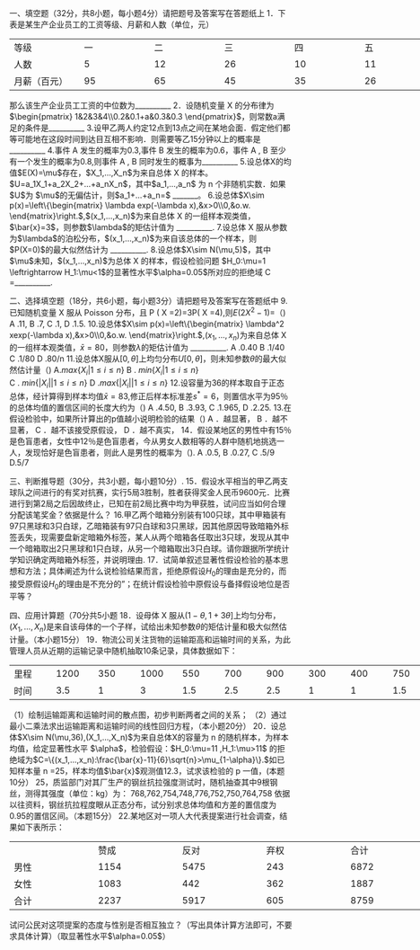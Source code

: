 一、填空题（32分，共8小题，每小题4分）请把题号及答案写在答题纸上
 1．下表是某生产企业员工的工资等级、月薪和人数（单位，元）
 <table data-lake-id="gxMXD" id="gxMXD" margin="true" width-mode="contain" class="lake-table" style="width: 750px"><colgroup><col width="125"><col width="125"><col width="125"><col width="125"><col width="125"><col width="125"></colgroup><tbody><tr data-lake-id="u9cc781c8" id="u9cc781c8"><td data-lake-id="u86f4936b" id="u86f4936b">等级
 </td><td data-lake-id="u0e05996c" id="u0e05996c">一
 </td><td data-lake-id="u33ca78ba" id="u33ca78ba">二
 </td><td data-lake-id="u427f8f91" id="u427f8f91">三
 </td><td data-lake-id="u64005ef9" id="u64005ef9">四
 </td><td data-lake-id="u50d86ed5" id="u50d86ed5">五
 </td></tr><tr data-lake-id="u264cdb8b" id="u264cdb8b"><td data-lake-id="u23058f9d" id="u23058f9d">人数
 </td><td data-lake-id="ubbe84076" id="ubbe84076">5
 </td><td data-lake-id="u4f55b3aa" id="u4f55b3aa">12
 </td><td data-lake-id="ubdfd95b5" id="ubdfd95b5">26
 </td><td data-lake-id="u717c67e4" id="u717c67e4">10
 </td><td data-lake-id="u8c46f0e8" id="u8c46f0e8">11
 </td></tr><tr data-lake-id="u6041e46a" id="u6041e46a"><td data-lake-id="u3d7acb32" id="u3d7acb32">月薪（百元）
 </td><td data-lake-id="ue6e4f0da" id="ue6e4f0da">95
 </td><td data-lake-id="u591817ba" id="u591817ba">65
 </td><td data-lake-id="u0de03329" id="u0de03329">45
 </td><td data-lake-id="uf4e164a4" id="uf4e164a4">35
 </td><td data-lake-id="u31e5b74f" id="u31e5b74f">26
 </td></tr></tbody></table>那么该生产企业员工工资的中位数为__________
 2．设随机变量 X 的分布律为$\begin{pmatrix}
 1&2&3&4\\0.2&0.1+a&0.3&0.3
\end{pmatrix}$，则常数a满足的条件是__________
 3.设甲乙两人约定12点到13点之间在某地会面．假定他们都等可能地在这段时间到达目互相不影响．则需要等乙15分钟以上的概率是__________
 4.事件 A 发生的概率为0.3,事件 B 发生的概率为0.6，事件 A , B 至少有一个发生的概率为0.8,则事件 A , B 同时发生的概事为__________
 5.设总体X的均值$E(X)=\mu$存在，$X_1,...,X_n$为来自总体 X 的样本。 $U=a_1X_1+a_2X_2+...+a_nX_n$，其中$a_1,...,a_n$ 为 n 个非随机实数．如果 $U$为 $\mu$的无偏估计，则$a_1+...+a_n=$ _______。
 6.设总体$X\sim p(x)=\left\{\begin{matrix}
 \lambda exp(-\lambda x),&x>0\\0,&o.w.
\end{matrix}\right.$,$(x_1,...,x_n)$为来自总体 X 的一组样本观类值，$\bar{x}=3$，则参数$\lambda$的矩估计值为 __________.
 7.设总体 X 服从参数为$\lambda$的泊松分布，$(x_1,...,x_n)$为来自该总体的一个样本，则$P(X=0)$的最大似然估计为 __________.
 8.设总体$X\sim N(\mu,5)$，其中$\mu$未知，$(x_1,...,x_n)$为总体 X 的样本，假设检验问题 $H_0:\mu=1 \leftrightarrow H_1:\mu<1$的显著性水平$\alpha=0.05$所对应的拒绝域 C =__________.
 ​

 二、选择填空题（18分，共6小题，每小题3分）请把题号及答案写在答题纸中
 9.已知随机变量 X 服从 Poisson 分布，且 P ( X =2)=3P( X =4),则$E(2X^2-1)=$（)
  A .11,     B .7,      C .1,    D .1.5.
 10.设总体$X\sim p(x)=\left\{\begin{matrix}
 \lambda^2 xexp(-\lambda x),&x>0\\0,&o.w.
\end{matrix}\right.$,$(x_1,...,x_n)$为来自总体 X 的一组样本观类值，$\bar{x}=80$，则参数$\lambda$的矩估计值为 __________.
 A .0.40    B .1/40     C .1/80    D .80/n
 11.设总体X服从$[0,\theta]$上均匀分布$U[0,\theta]$，则未知参数$\theta$的最大似然估计量（)
 A.$max\{X_i|1\leq i\leq n\}$     B . $min\{X_i|1\leq i\leq n\}$  
 C . $min\{|X_i||1\leq i\leq n\}$ D .$max\{|X_i||1\leq i\leq n\}$ 
 12.设容量为36的样本取自于正态总体，经计算得到样本均值$\bar{x}=83$,修正后样本标准差$s^*=6$，则置信水平为95％的总体均值的置信区间的长度大约为（)
  A .4.50, B .3.93, C .1.965, D .2.25.
 13.在假设检验中，如果所计算出的p值越小说明检验的结果（) 
 A ．越显著， B ．越不显著， C ．越不该接受原假设， D ．越不真实，
 14．假设某地区的男性中有15％是色盲患者，女性中12％是色盲患者，今从男女人数相等的人群中随机地挑选一人，发现恰好是色盲患者，则此人是男性的概率为（).
  A .0.5, B .0.27, C .5/9  D.5/7
 ​

 三、判断推导题（30分，共3小题，每小题10分）.
 15．假设水平相当的甲乙两支球队之间进行的有奖对抗赛，实行5局3胜制，胜者获得奖金人民币9600元．比赛进行到第2局之后因故终止，已知在前2局比赛中均为甲获胜，试问应当如何合理分配该笔奖金？依据是什么？
 16.甲乙两个暗箱分别装有100只球，其中甲箱装有97只黑球和3只白球，乙暗箱装有97只白球和3只黑球，因其他原因导致暗箱外标签丢失，现需要盘新定暗箱外标签，某人从两个暗箱各任取出3只球，发现从其中一个暗箱取出2只黑球和1只白球，从另一个暗箱取出3只白球。请你跟据所学统计学知识确定两暗箱外标签，并说明理由.
 17．试简单叙述显著性假设检验的基本思想和方法；具体阐述为什么说检验结果而言，拒绝原假设$H_0$的理由是充分的，而接受原假设$H_0$的理由是不充分的”；在统计假设检验中原假设与备择假设地位是否平等？
 ​

 四、应用计算题（70分共5小题
 18．设母体 X 服从$(1-\theta,1+3\theta]$上均匀分布，$(X_1,...,X_n)$是来自该母体的一个子样，试给出未知参数$\theta$的矩估计量和极大似然估计量。（本小题15分）
 19．物流公司关注货物的运输距高和运输时间的关系，为此管理人员从近期的运输记录中随机抽取10条记录，具体数据如下：
 <table data-lake-id="YBEqg" id="YBEqg" margin="true" width-mode="contain" class="lake-table" style="width: 825px"><colgroup><col width="75"><col width="75"><col width="75"><col width="75"><col width="75"><col width="75"><col width="75"><col width="75"><col width="75"><col width="75"><col width="75"></colgroup><tbody><tr data-lake-id="ua30405df" id="ua30405df"><td data-lake-id="u0bac9637" id="u0bac9637">里程
 </td><td data-lake-id="u0959b4da" id="u0959b4da">1200
 </td><td data-lake-id="ufe47e2fb" id="ufe47e2fb">350
 </td><td data-lake-id="uabdd84ff" id="uabdd84ff">1000
 </td><td data-lake-id="u1986b573" id="u1986b573">550
 </td><td data-lake-id="uadefd72a" id="uadefd72a">700
 </td><td data-lake-id="u6bd2edb3" id="u6bd2edb3">900
 </td><td data-lake-id="u5b132391" id="u5b132391">300
 </td><td data-lake-id="u4a215d62" id="u4a215d62">400
 </td><td data-lake-id="u729ab307" id="u729ab307">750
 </td><td data-lake-id="u8f41cd3f" id="u8f41cd3f">850
 </td></tr><tr data-lake-id="u2606a732" id="u2606a732"><td data-lake-id="u0244672d" id="u0244672d">时间
 </td><td data-lake-id="ud899c3e5" id="ud899c3e5">3.5
 </td><td data-lake-id="u87379dd4" id="u87379dd4">1
 </td><td data-lake-id="u38f70489" id="u38f70489">3
 </td><td data-lake-id="u179520b4" id="u179520b4">1.5
 </td><td data-lake-id="u71673b30" id="u71673b30">2.5
 </td><td data-lake-id="u12811e59" id="u12811e59">2.5
 </td><td data-lake-id="u6c13478f" id="u6c13478f">1
 </td><td data-lake-id="uadc41c18" id="uadc41c18">1
 </td><td data-lake-id="u284c81f2" id="u284c81f2">1.5
 </td><td data-lake-id="uaf8c4307" id="uaf8c4307">2
 </td></tr></tbody></table>（1）绘制运输距离和运输时间的散点图，初步判断两者之间的关系；
 （2）通过最小二乘法求出运输距离和运输时间的线性回归方程，（本小题20分）
 20．设总体$X\sim N(\mu,36),(X_1,...,X_n)$为来自总体X的容量为 n 的随机样本，为样本均值，给定显著性水平 $\alpha$，检验假设：
 ​$H_0:\mu=11 ,H_1:\mu>11$
 的拒绝域为$C=\{(x_1,...,x_n):\frac{\bar{x}-11}{6}\sqrt{n}>\mu_{1-\alpha}\}.$如已知样本量 n =25，样本均值$\bar{x}$观测值12.3，试求该检验的 p 一值，(本题10分）
 25，质监部门对其厂生产的钢丝抗拉强度测试时，随机抽查其中9根钢丝，测得其强度（单位：kg）为：
            768,762,754,748,776,752,750,764,758
 依据以往资料，钢丝抗拉程度眼从正态分布，试分别求总体均值和方差的置信度为0.95的置信区间。（本题15分）
 22.某地区对一项人大代表提案进行社会调查，结果如下表所示：
 <table data-lake-id="QXE0m" id="QXE0m" margin="true" width-mode="contain" class="lake-table" style="width: 750px"><colgroup><col width="150"><col width="150"><col width="150"><col width="150"><col width="150"></colgroup><tbody><tr data-lake-id="uda663e47" id="uda663e47"><td data-lake-id="uc1091074" id="uc1091074"></td><td data-lake-id="u2c8b2cf9" id="u2c8b2cf9">赞成
 </td><td data-lake-id="u3464b5bd" id="u3464b5bd">反对
 </td><td data-lake-id="u5dccd830" id="u5dccd830">弃权
 </td><td data-lake-id="u1d1e1d64" id="u1d1e1d64">合计
 </td></tr><tr data-lake-id="u896cffc8" id="u896cffc8"><td data-lake-id="u5c2329db" id="u5c2329db">男性
 </td><td data-lake-id="uc5816e54" id="uc5816e54">1154
 </td><td data-lake-id="uf64d15ad" id="uf64d15ad">5475
 </td><td data-lake-id="ubc0efd0e" id="ubc0efd0e">243
 </td><td data-lake-id="u9f733c09" id="u9f733c09">6872
 </td></tr><tr data-lake-id="u9a6810dd" id="u9a6810dd"><td data-lake-id="u062ef71b" id="u062ef71b">女性
 </td><td data-lake-id="ubb2dce8f" id="ubb2dce8f">1083
 </td><td data-lake-id="u458a9864" id="u458a9864">442
 </td><td data-lake-id="u8afdc830" id="u8afdc830">362
 </td><td data-lake-id="ucb6ddce1" id="ucb6ddce1">1887
 </td></tr><tr data-lake-id="uc3174721" id="uc3174721"><td data-lake-id="u2363f8e0" id="u2363f8e0">合计
 </td><td data-lake-id="ue7935085" id="ue7935085">2237
 </td><td data-lake-id="udd4438b1" id="udd4438b1">5917
 </td><td data-lake-id="ubcacde91" id="ubcacde91">605
 </td><td data-lake-id="uba925da1" id="uba925da1">8759
 </td></tr></tbody></table>试问公民对这项提案的态度与性别是否相互独立？（写出具体计算方法即可，不要求具体计算）（取显著性水平$\alpha=0.05$）
 

 
